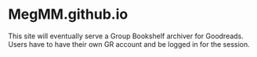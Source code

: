 # MegMM.github.io
This site will eventually serve a Group Bookshelf archiver for Goodreads. 
Users have to have their own GR account and be logged in for the session.
